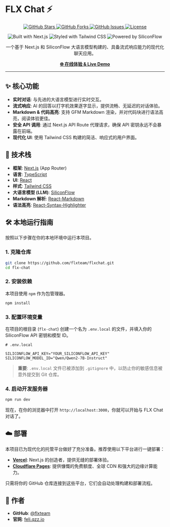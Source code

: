 # FLX Chat ⚡️

<!-- Badges -->
<p align="center">
  <a href="https://github.com/flxteam/flxchat/stargazers">
    <img src="https://img.shields.io/github/stars/flxteam/flxchat?style=for-the-badge&logo=github&color=gold" alt="GitHub Stars">
  </a>
  <a href="https://github.com/flxteam/flxchat/network/members">
    <img src="https://img.shields.io/github/forks/flxteam/flxchat?style=for-the-badge&logo=github&color=blue" alt="GitHub Forks">
  </a>
  <a href="https://github.com/flxteam/flxchat/issues">
    <img src="https://img.shields.io/github/issues/flxteam/flxchat?style=for-the-badge&logo=github&color=green" alt="GitHub Issues">
  </a>
  <a href="https://github.com/flxteam/flxchat/blob/main/LICENSE">
    <img src="https://img.shields.io/github/license/flxteam/flxchat?style=for-the-badge&logo=github&color=lightgrey" alt="License">
  </a>
</p>
<p align="center">
  <img src="https://img.shields.io/badge/Built%20with-Next.js-black?style=for-the-badge&logo=next.js" alt="Built with Next.js">
  <img src="https://img.shields.io/badge/Styled%20with-Tailwind%20CSS-38B2AC?style=for-the-badge&logo=tailwind-css" alt="Styled with Tailwind CSS">
  <img src="https://img.shields.io/badge/Powered%20by-SiliconFlow-blue?style=for-the-badge" alt="Powered by SiliconFlow">
</p>

<p align="center">
  一个基于 Next.js 和 SiliconFlow 大语言模型构建的、具备流式响应能力的现代化聊天应用。
</p>

<p align="center">
  <a href="https://ai.feli.qzz.io"><strong>🌐 在线体验 & Live Demo</strong></a>
</p>

---

## ✨ 核心功能

- **实时对话**: 与先进的大语言模型进行实时交互。
- **流式响应**: AI 的回答以打字机效果逐字显示，提供流畅、无延迟的对话体验。
- **Markdown & 代码高亮**: 支持 GFM Markdown 渲染，并对代码块进行语法高亮，阅读体验更佳。
- **安全 API 调用**: 通过 Next.js API Route 代理请求，确保 API 密钥永远不会暴露在前端。
- **现代化 UI**: 使用 Tailwind CSS 构建的简洁、响应式的用户界面。

## 🚀 技术栈

- **框架**: [Next.js](https://nextjs.org/) (App Router)
- **语言**: [TypeScript](https://www.typescriptlang.org/)
- **UI**: [React](https://react.dev/)
- **样式**: [Tailwind CSS](https://tailwindcss.com/)
- **大语言模型 (LLM)**: [SiliconFlow](https://www.siliconflow.cn/)
- **Markdown 解析**: [React-Markdown](https://github.com/remarkjs/react-markdown)
- **语法高亮**: [React-Syntax-Highlighter](https://github.com/react-syntax-highlighter/react-syntax-highlighter)

## 🛠️ 本地运行指南

按照以下步骤在你的本地环境中运行本项目。

### 1. 克隆仓库

```bash
git clone https://github.com/flxteam/flxchat.git
cd flx-chat
```

### 2. 安装依赖

本项目使用 `npm` 作为包管理器。

```bash
npm install
```

### 3. 配置环境变量

在项目的根目录 (`flx-chat`) 创建一个名为 `.env.local` 的文件，并填入你的 SiliconFlow API 密钥和模型 ID。

```env
# .env.local

SILICONFLOW_API_KEY="YOUR_SILICONFLOW_API_KEY"
SILICONFLOW_MODEL_ID="Qwen/Qwen2-7B-Instruct"
```

> **重要**: `.env.local` 文件已被添加到 `.gitignore` 中，以防止你的敏感信息被意外提交到 Git 仓库。

### 4. 启动开发服务器

```bash
npm run dev
```

现在，在你的浏览器中打开 `http://localhost:3000`，你就可以开始与 FLX Chat 对话了。

## ☁️ 部署

本项目已为现代化的托管平台做好了充分准备。推荐使用以下平台进行一键部署：

- **[Vercel](https://vercel.com/)**: Next.js 的创造者，提供无缝的部署体验。
- **[Cloudflare Pages](https://pages.cloudflare.com/)**: 提供慷慨的免费额度、全球 CDN 和强大的边缘计算能力。

只需将你的 GitHub 仓库连接到这些平台，它们会自动处理构建和部署流程。

## 👤 作者

- **GitHub**: [@flxteam](https://github.com/flxteam)
- **官网**: [feli.qzz.io](https://feli.qzz.io)